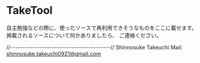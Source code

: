 TakeTool
========
自主勉強などの際に、使ったソースで再利用できそうなものをここに載せます。
掲載されるソースについて何かありましたら、
ご連絡ください。

//-----------------------------------------//
Shinnosuke Takeuchi
Mail: shinnosuke.takeuchi0921@gmail.com
